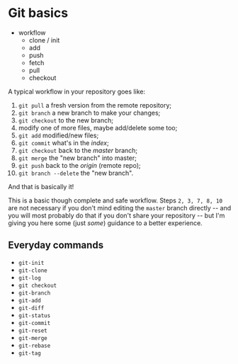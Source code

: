 # Git basics

* workflow
  * clone / init
  * add
  * push
  * fetch
  * pull
  * checkout

A typical workflow in your repository goes like:
1. `git pull` a fresh version from the remote repository;
2. `git branch` a new branch to make your changes;
3. `git checkout` to the new branch;
4. modify one of more files, maybe add/delete some too;
5. `git add` modified/new files;
6. `git commit` what's in the _index_;
7. `git checkout` back to the _master_ branch;
8. `git merge` the "new branch" into master;
9. `git push` back to the _origin_ (remote repo);
10. `git branch --delete` the "new branch".

And that is basically it!

This is a basic though complete and safe workflow. Steps `2, 3, 7, 8, 10` are
not necessary if you don't mind editing the `master` branch directly -- and
you will most probably do that if you don't share your repository -- but I'm
giving you here some (just _some_) guidance to a better experience.


## Everyday commands

* `git-init`
* `git-clone`
* `git-log`
* `git checkout`
* `git-branch`
* `git-add`
* `git-diff`
* `git-status`
* `git-commit`
* `git-reset`
* `git-merge`
* `git-rebase`
* `git-tag`

